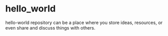 # hello_world
hello-world repository can be a place where you store ideas, resources, or even share and discuss things with others.
